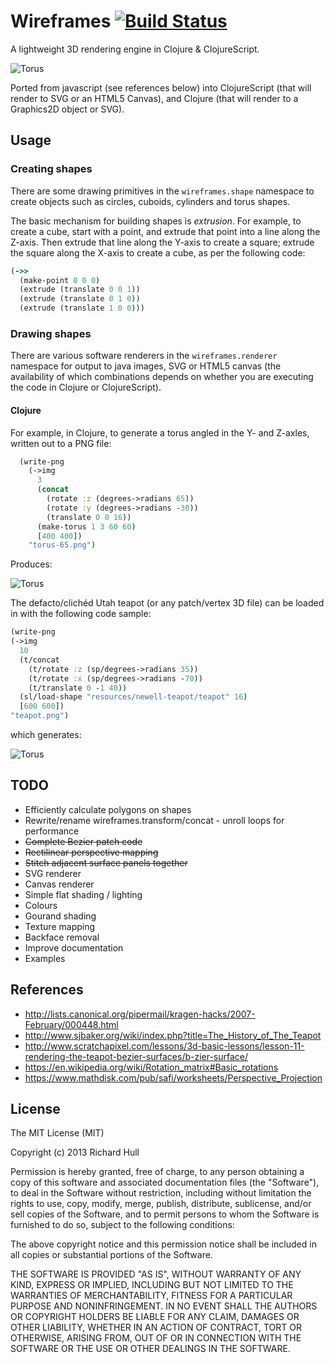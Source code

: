 # Wireframes [![Build Status](https://secure.travis-ci.org/rm-hull/wireframes.png)](http://travis-ci.org/rm-hull/wireframes)

A lightweight 3D rendering engine in Clojure & ClojureScript.

![Torus](https://raw.github.com/rm-hull/wireframes/master/doc/gallery/solid-torus.png)

Ported from javascript (see references below) into ClojureScript (that will
render to SVG or an HTML5 Canvas), and Clojure (that will render to a Graphics2D object
or SVG).

## Usage

### Creating shapes

There are some drawing primitives in the ```wireframes.shape``` namespace to create
objects such as circles, cuboids, cylinders and torus shapes.

The basic mechanism for building shapes is *extrusion*. For example, to create a cube, 
start with a point, and extrude that point into a line along the Z-axis. Then extrude
that line along the Y-axis to create a square; extrude the square along the X-axis to
create a cube, as per the following code:

```clojure
(->>
  (make-point 0 0 0)
  (extrude (translate 0 0 1))
  (extrude (translate 0 1 0))
  (extrude (translate 1 0 0)))
```

### Drawing shapes

There are various software renderers in the ```wireframes.renderer``` namespace for
output to java images, SVG or HTML5 canvas (the availability of which combinations
depends on whether you are executing the code in Clojure or ClojureScript).

#### Clojure

For example, in Clojure, to generate a torus angled in the Y- and Z-axles, written
out to a PNG file:

```clojure
  (write-png
    (->img
      3
      (concat
        (rotate :z (degrees->radians 65))
        (rotate :y (degrees->radians -30))
        (translate 0 0 16))
      (make-torus 1 3 60 60)
      [400 400])
    "torus-65.png")
```
Produces:

![Torus](https://raw.github.com/rm-hull/wireframes/master/doc/gallery/torus-65.png)

The defacto/clichéd Utah teapot (or any patch/vertex 3D file) can be loaded in with the following
code sample:

```clojure
(write-png
(->img
  10
  (t/concat
    (t/rotate :z (sp/degrees->radians 35))
    (t/rotate :x (sp/degrees->radians -70))
    (t/translate 0 -1 40))
  (sl/load-shape "resources/newell-teapot/teapot" 16)
  [600 600])
"teapot.png")
```
which generates:

![Torus](https://raw.github.com/rm-hull/wireframes/master/doc/gallery/wireframe-teapot.png)

## TODO

* Efficiently calculate polygons on shapes
* Rewrite/rename wireframes.transform/concat - unroll loops for performance
* ~~Complete Bezier patch code~~
* ~~Rectilinear perspective mapping~~
* ~~Stitch adjacent surface panels together~~
* SVG renderer
* Canvas renderer
* Simple flat shading / lighting
* Colours
* Gourand shading
* Texture mapping
* Backface removal
* Improve documentation
* Examples

## References

* http://lists.canonical.org/pipermail/kragen-hacks/2007-February/000448.html
* http://www.sjbaker.org/wiki/index.php?title=The_History_of_The_Teapot
* http://www.scratchapixel.com/lessons/3d-basic-lessons/lesson-11-rendering-the-teapot-bezier-surfaces/b-zier-surface/
* https://en.wikipedia.org/wiki/Rotation_matrix#Basic_rotations
* https://www.mathdisk.com/pub/safi/worksheets/Perspective_Projection

## License

The MIT License (MIT)

Copyright (c) 2013 Richard Hull

Permission is hereby granted, free of charge, to any person obtaining a copy of
this software and associated documentation files (the "Software"), to deal in
the Software without restriction, including without limitation the rights to
use, copy, modify, merge, publish, distribute, sublicense, and/or sell copies of
the Software, and to permit persons to whom the Software is furnished to do so,
subject to the following conditions:

The above copyright notice and this permission notice shall be included in all
copies or substantial portions of the Software.

THE SOFTWARE IS PROVIDED "AS IS", WITHOUT WARRANTY OF ANY KIND, EXPRESS OR
IMPLIED, INCLUDING BUT NOT LIMITED TO THE WARRANTIES OF MERCHANTABILITY, FITNESS
FOR A PARTICULAR PURPOSE AND NONINFRINGEMENT. IN NO EVENT SHALL THE AUTHORS OR
COPYRIGHT HOLDERS BE LIABLE FOR ANY CLAIM, DAMAGES OR OTHER LIABILITY, WHETHER
IN AN ACTION OF CONTRACT, TORT OR OTHERWISE, ARISING FROM, OUT OF OR IN
CONNECTION WITH THE SOFTWARE OR THE USE OR OTHER DEALINGS IN THE SOFTWARE.
